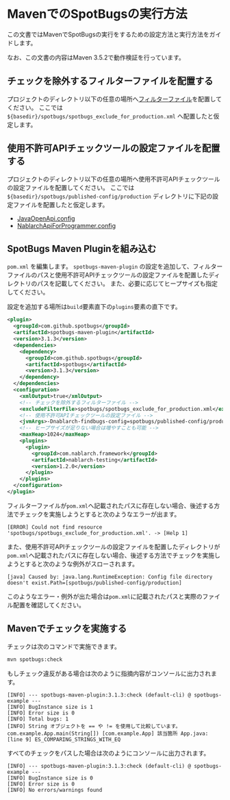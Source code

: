 # MavenでのSpotBugsの実行方法

この文書ではMavenでSpotBugsの実行をするための設定方法と実行方法をガイドします。

なお、この文書の内容はMaven 3.5.2で動作検証を行っています。

## チェックを除外するフィルターファイルを配置する

プロジェクトのディレクトリ以下の任意の場所へ[フィルターファイル](../spotbugs-example/spotbugs/spotbugs_exclude_for_production.xml)を配置してください。
ここでは `${basedir}/spotbugs/spotbugs_exclude_for_production.xml` へ配置したと仮定します。

## 使用不許可APIチェックツールの設定ファイルを配置する

プロジェクトのディレクトリ以下の任意の場所へ使用不許可APIチェックツールの設定ファイルを配置してください。
ここでは `${basedir}/spotbugs/published-config/production` ディレクトリに下記の設定ファイルを配置したと仮定します。

- [JavaOpenApi.config](../spotbugs-example/spotbugs/published-config/production/JavaOpenApi.config)
- [NablarchApiForProgrammer.config](../spotbugs-example/spotbugs/published-config/production/NablarchApiForProgrammer.config)

## SpotBugs Maven Pluginを組み込む

`pom.xml` を編集します。
`spotbugs-maven-plugin` の設定を追加して、フィルターファイルのパスと使用不許可APIチェックツールの設定ファイルを配置したディレクトリのパスを記載してください。
また、必要に応じてヒープサイズも指定してください。

設定を追加する場所は`build`要素直下の`plugins`要素の直下です。

```xml
<plugin>
  <groupId>com.github.spotbugs</groupId>
  <artifactId>spotbugs-maven-plugin</artifactId>
  <version>3.1.3</version>
  <dependencies>
    <dependency>
      <groupId>com.github.spotbugs</groupId>
      <artifactId>spotbugs</artifactId>
      <version>3.1.3</version>
    </dependency>
  </dependencies>
  <configuration>
    <xmlOutput>true</xmlOutput>
    <!-- チェックを除外するフィルターファイル -->
    <excludeFilterFile>spotbugs/spotbugs_exclude_for_production.xml</excludeFilterFile>
    <!-- 使用不許可APIチェックツールの設定ファイル -->
    <jvmArgs>-Dnablarch-findbugs-config=spotbugs/published-config/production</jvmArgs>
    <!-- ヒープサイズが足りない場合は増やすことも可能 -->
    <maxHeap>1024</maxHeap>
    <plugins>
      <plugin>
        <groupId>com.nablarch.framework</groupId>
        <artifactId>nablarch-testing</artifactId>
        <version>1.2.0</version>
      </plugin>
    </plugins>
  </configuration>
</plugin>
```

フィルターファイルが`pom.xml`へ記載されたパスに存在しない場合、後述する方法でチェックを実施しようとすると次のようなエラーが出ます。

```
[ERROR] Could not find resource 'spotbugs/spotbugs_exclude_for_production.xml'. -> [Help 1]
```

また、使用不許可APIチェックツールの設定ファイルを配置したディレクトリが`pom.xml`へ記載されたパスに存在しない場合、後述する方法でチェックを実施しようとすると次のような例外がスローされます。

```
[java] Caused by: java.lang.RuntimeException: Config file directory doesn't exist.Path=[spotbugs/published-config/production]
```

このようなエラー・例外が出た場合は`pom.xml`に記載されたパスと実際のファイル配置を確認してください。

## Mavenでチェックを実施する

チェックは次のコマンドで実施できます。

```sh
mvn spotbugs:check
```

もしチェック違反がある場合は次のように指摘内容がコンソールに出力されます。

```
[INFO] --- spotbugs-maven-plugin:3.1.3:check (default-cli) @ spotbugs-example ---
[INFO] BugInstance size is 1
[INFO] Error size is 0
[INFO] Total bugs: 1
[INFO] String オブジェクトを == や != を使用して比較しています。com.example.App.main(String[]) [com.example.App] 該当箇所 App.java:[line 9] ES_COMPARING_STRINGS_WITH_EQ
```

すべてのチェックをパスした場合は次のようにコンソールに出力されます。

```
[INFO] --- spotbugs-maven-plugin:3.1.3:check (default-cli) @ spotbugs-example ---
[INFO] BugInstance size is 0
[INFO] Error size is 0
[INFO] No errors/warnings found
```
